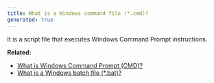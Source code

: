 ```yaml
---
title: What is a Windows command file (*.cmd)?
generated: true
---
```


<div markdown="1" class="ans">
It is a script file that executes Windows Command Prompt instructions.
</div>

**Related:**
- [What is Windows Command Prompt (CMD)?](/en-US/windows-cmd/what-is-windows-command-prompt)
- [What is a Windows batch file (*.bat)?](/en-US/tech_name/what-is-windows-batch-file)
